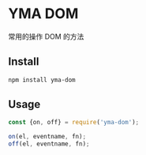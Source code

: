 # YMA DOM

常用的操作 DOM 的方法

## Install

```sh
npm install yma-dom
```

## Usage

```js
const {on, off} = require('yma-dom');

on(el, eventname, fn);
off(el, eventname, fn);
```
